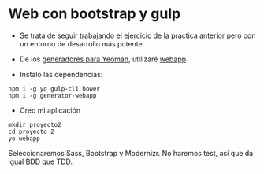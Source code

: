 # Web con bootstrap y gulp

- Se trata de seguir trabajando el ejercicio de la práctica anterior pero con un entorno de desarrollo más potente.

- De los [generadores para Yeoman](http://yeoman.io/generators/), utilizaré [webapp](https://github.com/yeoman/generator-webapp#readme)

- Instalo las dependencias:
```
npm i -g yo gulp-cli bower
npm i -g generator-webapp
```

- Creo mi aplicación
```
mkdir proyecto2
cd proyecto 2
yo webapp
```
Seleccionaremos Sass, Bootstrap y Modernizr. No haremos test, así que da igual BDD que TDD.
